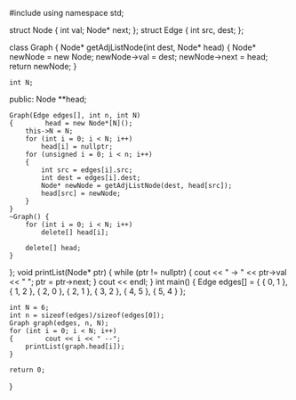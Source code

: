 #include <iostream>
using namespace std;

struct Node {
    int val;
    Node* next;
};
struct Edge {
    int src, dest;
};

class Graph
{    Node* getAdjListNode(int dest, Node* head)
    {
        Node* newNode = new Node;
        newNode->val = dest;
        newNode->next = head;
        return newNode;
    }

    int N; 

public:
    Node **head;

    
    Graph(Edge edges[], int n, int N)
    {        head = new Node*[N]();
        this->N = N;
        for (int i = 0; i < N; i++)
            head[i] = nullptr;
        for (unsigned i = 0; i < n; i++)
        {
            int src = edges[i].src;
            int dest = edges[i].dest;
            Node* newNode = getAdjListNode(dest, head[src]);
            head[src] = newNode;
        }
    }
    ~Graph() {
        for (int i = 0; i < N; i++)
            delete[] head[i];

        delete[] head;
    }
};
void printList(Node* ptr)
{
    while (ptr != nullptr)
    {
        cout << " -> " << ptr->val << " ";
        ptr = ptr->next;
    }
    cout << endl;
}
int main()
{    Edge edges[] =
    {
        { 0, 1 }, { 1, 2 }, { 2, 0 }, { 2, 1 },
        { 3, 2 }, { 4, 5 }, { 5, 4 }
    };

    int N = 6;
    int n = sizeof(edges)/sizeof(edges[0]);
    Graph graph(edges, n, N);
    for (int i = 0; i < N; i++)
    {        cout << i << " --";
        printList(graph.head[i]);
    }

    return 0;
}
